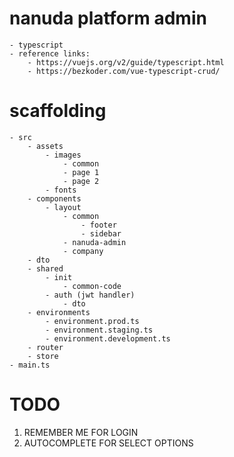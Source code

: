 # nanuda platform admin

    - typescript
    - reference links:
        - https://vuejs.org/v2/guide/typescript.html
        - https://bezkoder.com/vue-typescript-crud/

# scaffolding

    - src
        - assets
            - images
                - common
                - page 1
                - page 2
            - fonts
        - components
            - layout
                - common
                    - footer
                    - sidebar
                - nanuda-admin
                - company
        - dto
        - shared
            - init
                - common-code
            - auth (jwt handler)
                - dto
        - environments
            - environment.prod.ts
            - environment.staging.ts
            - environment.development.ts
        - router
        - store
    - main.ts

# TODO

1. REMEMBER ME FOR LOGIN
2. AUTOCOMPLETE FOR SELECT OPTIONS
